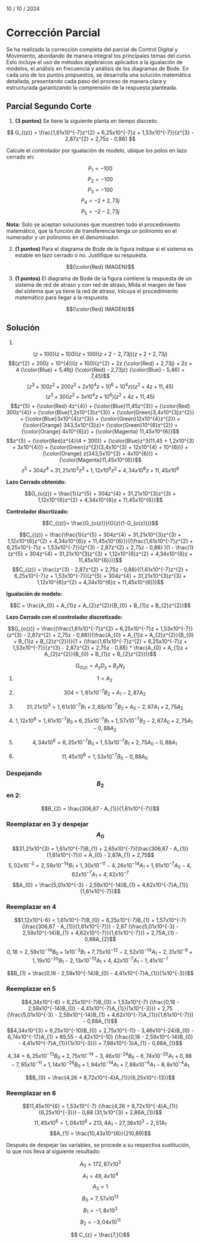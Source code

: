 10 / 10 / 2024
# Corrección Parcial
Se ha realizado la corrección completa del parcial de Control Digital y Movimiento, abordando de manera integral los principales temas del curso. Esto incluye el uso de métodos algebraicos aplicados a la igualación de modelos, el análisis en frecuencia y análisis de los diagramas de Bode. En cada uno de los puntos propuestos, se desarrolla una solución matemática detallada, presentando cada paso del proceso de manera clara y estructurada garantizando la comprensión de la respuesta planteada.

## Parcial Segundo Corte
1. **(3 puntos)** Se tiene la siguiente planta en tiempo discreto:

$$ G_{(z)} = \frac{1,61x10^{-7}z^{2} + 6,25x10^{-7}z + 1,53x10^{-7}}{z^{3} - 2,87z^{2} + 2,75z - 0,88} $$

Calcule el controlador por igualación de modelo, ubique los polos en lazo cerrado en:

$$P_{1} = -100$$
$$P_{2} = -100$$
$$P_{3} = -100$$
$$P_{4} = -2 + 2,73j$$
$$P_{5} = -2 - 2,73j$$

**Nota:** Solo se aceptan soluciones que muestren todo el procedimiento matemático, que la función de transferencia tenga un polinomio en el numerador y un polinomio en el denominador.

2. **(1 puntos)** Para el diagrama de Bode de la figura indique si el sistema es estable en lazo cerrado o no. Justifique su respuesta.

$${\color{Red} IMAGEN}$$
   
3. **(1 puntos)** El diagrama de Bode de la figura contiene la respuesta de un sistema de red de atraso y con red de atraso, Mida el margen de fase del sistema que ya tiene la red de atraso, Inlcuya el procedimiento matemático para llegar a la respuesta.

$${\color{Red} IMAGEN}$$

## Solución
1.

$$(z + 100)(z + 100)(z + 100)(z + 2 - 2,73j)(z + 2 + 2,73j)$$
$$(z^{2} + 200z + 10^{4})(z + 100)(z^{2} + 2z {\color{Red} + 2,73j} + 2z + 4  {\color{Blue} + 5,46j} {\color{Red} - 2,73jz} {\color{Blue} - 5,46} + 7,45)$$
$$(z^{3} + 100z^{2} + 200z^{2} + 2x10^{4}z + 10^{6} + 10^{4}z)(z^{2} + 4z + 11,45)$$
$$(z^{3} + 300z^{2} + 3x10^{4}z + 10^{6})(z^{2} + 4z + 11,45)$$
$$z^{5} + {\color{Red} 4z^{4}} + {\color{Blue}11,45z^{3}} + {\color{Red} 300z^{4}} + {\color{Blue}1,2x10^{3}z^{3}} + {\color{Green}3,4x10^{3}z^{2}} + {\color{Blue}3x10^{4}z^{3}} + {\color{Green}12x10^{4}z^{2}} + {\color{Orange} 343,5x10^{3}z}+ {\color{Green}10^{6}z^{2}} + {\color{Orange} 4x10^{6}z} + {\color{Magenta} 11,45x10^{6}}$$
$$z^{5} + {\color{Red}z^{4}(4 + 300)} + {\color{Blue}z^3(11,45 + 1,2x10^{3} + 3x10^{4})} + {\color{Green}z^{2}(3,4x10^{3} + 12x10^{4} + 10^{6})} + {\color{Orange} z(343,5x10^{3} + 4x10^{6})} + {\color{Magenta}11,45x10^{6}}$$
$$z^{5} + 304z^{4} + 31,21x10^{3}z^{3} + 1,12x10^{6}z^{2} + 4,34x10^{6}z + 11,45x10^{6}$$

**Lazo Cerrado obtenido:**

$$G_{o(z)} = \frac{1}{z^{5} + 304z^{4} + 31,21x10^{3}z^{3} + 1,12x10^{6}z^{2} + 4,34x10^{6}z + 11,45x10^{6}}$$

**Controlador discrtizado:**

$$C_{(z)}= \frac{G_{o(z)}}{G(z)(1-G_{o(z)})}$$

$$C_{(z)} = \frac{\frac{1}{z^{5} + 304z^{4} + 31,21x10^{3}z^{3} + 1,12x10^{6}z^{2} + 4,34x10^{6}z + 11,45x10^{6}}}{(\frac{1,61x10^{-7}z^{2} + 6,25x10^{-7}z + 1,53x10^{-7}}{z^{3} - 2,87z^{2} + 2,75z - 0,88} )(1 - \frac{1}{z^{5} + 304z^{4} + 31,21x10^{3}z^{3} + 1,12x10^{6}z^{2} + 4,34x10^{6}z + 11,45x10^{6}})}$$
$$C_{(z)} = \frac{z^{3} - 2,87z^{2} + 2,75z - 0,88}{(1,61x10^{-7}z^{2} + 6,25x10^{-7}z + 1,53x10^{-7})(z^{5} + 304z^{4} + 31,21x10^{3}z^{3} + 1,12x10^{6}z^{2} + 4,34x10^{6}z + 11,45x10^{6})}$$

**Igualación de modelo:**

$$C = \frac{A_{0} + A_{1}z + A_{2}z^{2}}{B_{0} + B_{1}z + B_{2}z^{2}}$$

**Lazo Cerrado con el controlador discretizado:**

$$G_{o(z)} = \frac{(\frac{1,61x10^{-7}z^{2} + 6,25x10^{-7}z + 1,53x10^{-7}}{z^{3} - 2,87z^{2} + 2,75z - 0,88})(\frac{A_{0} + A_{1}z + A_{2}z^{2}}{B_{0} + B_{1}z + B_{2}z^{2}})}{1 + (\frac{1,61x10^{-7}z^{2} + 6,25x10^{-7}z + 1,53x10^{-7}}{z^{3} - 2,87z^{2} + 2,75z - 0,88} * \frac{A_{0} + A_{1}z + A_{2}z^{2}}{B_{0} + B_{1}z + B_{2}z^{2}})}$$

$$G_{0(z)} = A_{z}D_{z} + B_{z}N_{z}$$

1) $$1 = A_{2}$$

2) $$304 = 1,61x10^{-7}B_{2} + A_{1} - 2,87A_{2}$$

3) $$31,21x10^{3} = 1,61x10^{-7}B_{1} + 2,65x10^{-7}B_{2} + A_{0} - 2,87A_{1} + 2,75A_{2}$$

4) $$1,12x10^{6} = 1,61x10^{-7}B_{0} + 6,25x10^{-7}B_{1} + 1,57x10^{-7}B_{2} - 2,87A_{0} + 2,75A_{1} - 0,88A_{2}$$

5) $$4,34x10^{6} = 6,25x10^{-7}B_{0} + 1,53x10^{-7}B_{1} + 2,75A_{0} - 0,88A_{1}$$

6) $$11,45x10^{6} = 1,53x10^{-7}B_{0} - 0,88A_{0}$$

### Despejando $$B_{2}$$ en 2:

$$B_{2} = \frac{306,87 - A_{1}}{1,61x10^{-7}}$$

### Reemplazar en 3 y despejar $$A_{0}$$
$$31,21x10^{3} = 1,61x10^{-7}B_{1} + 2,65x10^{-7}(\frac{306,87 - A_{1}}{1,61x10^{-7}}) + A_{0} - 2,87A_{1} + 2,75$$
$$5,02x10^{-3} = 2,59x10^{-14}B_{1} + 1,30x10^{-11} - 4,26x10^{-14}A_{1} + 1,61x10^{-7}A_{0} - 4,62x10^{-7}A_{1} + 4,42x10^{-7}$$
$$A_{0} = \frac{5,01x10^{-3} - 2,59x10^{-14}B_{1} + 4,62x10^{-7}A_{1}}{1,61x10^{-7}}$$

### Reemplazar en 4
$$1,12x10^{-6} = 1,61x10^{-7}B_{0} + 6,25x10^{-7}B_{1} + 1,57x10^{-7}(\frac{306,87 - A_{1}}{1,61x10^{-7}}) - 2,87 (\frac{5,01x10^{-3} - 2,59x10^{-14}B_{1} + 4,62x10^{-7}}{1,61x10^{-7}}) + 2,75A_{1} - 0,88A_{2}$$

$$0,18 = 2,59x10^{-14}B_{0} + 1x10^{-3}B_{1} + 7,75x10^{-12} - 2,52x10^{-14}A_{1} - 2,31x10^{-9} + 1,19x10^{-20}B_{1} - 2,13x10^{-13}A_{1} + 4,42x10^{-7}A_{1} - 1,41x10^{-7}$$

$$B_{1} = \frac{0,18 - 2,59x10^{-14}B_{0} - 4,41x10^{-7}A_{1}}{1x10^{-3}}$$

### Reemplazar en 5
$$4,34x10^{-6} = 6,25x10^{-7}B_{0} + 1,53x10^{-7} (\frac{0,18 - 2,59x10^{-14}B_{0} - 4,41x10^{-7}A_{1}}{1x10^{-3}}) + 2,75 (\frac{5,01x10^{-3} - 2,59x10^{-14}B_{1} + 4,62x10^{-7}A_{1}}{1,61x10^{-7}}) - 0,88A_{1}$$
$$4,34x10^{3} = 6,25x10^{-10}B_{0} + 2,75x10^{-11} - 3,46x10^{-24}B_{0} - 6,74x10^{-17}A_{1} + 85,55 - 4,42x10^{-10} (\frac{0,18 - 2,59x10^{-14}B_{0} - 4,41x10^{-7}A_{1}}{1x10^{-3}}) + 7,88x10^{-3}A_{1} - 0,88A_{1}$$

$$4,34 = 6,25x10^{-13}B_{0} + 2,75x10^{-14} - 3,46x10^{-24}B_{0} - 6,74x10^{-20}A_{1} + 0,88 - 7,95x10^{-11} + 1,14x10^{-26}B_{0} + 1,94x10^{-14}A_{1} + 7,88x10^{-6}A_{1} - 8,8x10^{-4}A_{1}$$

$$B_{0} = \frac{4,26 + 8,72x10^{-4}A_{1}}{6,25x10^{-13}}$$

### Reemplazar en 6
$$11,45x10^{6} = 1,53x10^{-7} (\frac{4,26 + 8,72x10^{-4}A_{1}}{6,25x10^{-3}}) - 0,88 (31,1x10^{3} + 2,86A_{1})$$
$$11,45x10^{6} = 1,04x10^{6} + 213,4A_{1} - 27,36x10^{3} - 2,51A_{1}$$
$$A_{1} = \frac{10,43x10^{6}}{210,89}$$

Después de despejar las variables, se procede a su respectiva sustitución, lo que nos lleva al siguiente resultado:

$$A_{0} = 172,87x10^{3}$$
$$A_{1} = 49,4x10^{4}$$
$$A_{2} = 1$$
$$B_{0} = 7,57x10^{13}$$
$$B_{1} = -1,8x10^{3}$$
$$B_{2} = -3,04x10^{11}$$


$$ C_{z} = \frac{7,}{}$$
